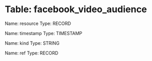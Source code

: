 Table: facebook_video_audience
==============================

Name: resource
Type: RECORD

Name: timestamp
Type: TIMESTAMP

Name: kind
Type: STRING

Name: ref
Type: RECORD

